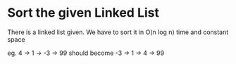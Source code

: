# Sort the given Linked List

There is a linked list given. We have to sort it in O(n log n) time and constant space

eg. 4 -> 1 -> -3 -> 99 should become
    -3 -> 1 -> 4 -> 99